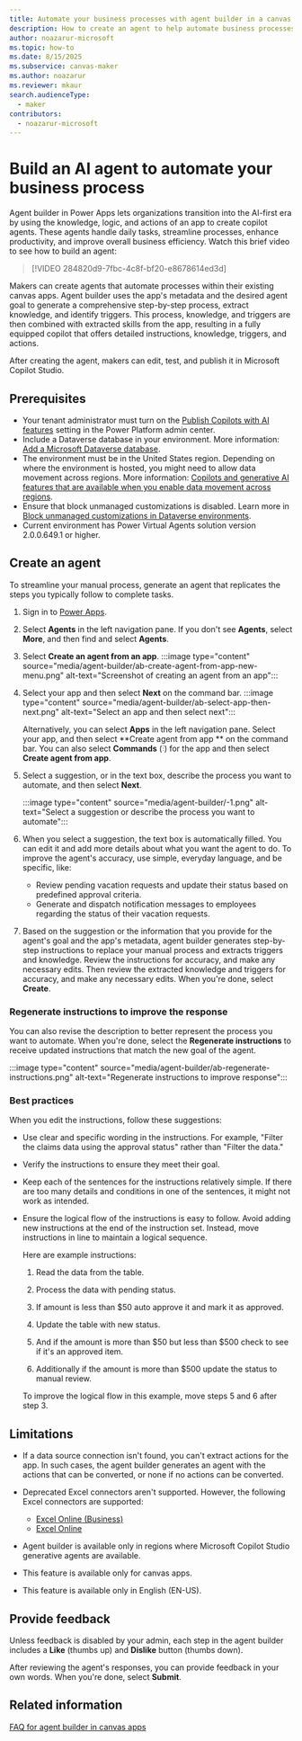 ```yaml
---
title: Automate your business processes with agent builder in a canvas app
description: How to create an agent to help automate business processes in a canvas app using agent builder.
author: noazarur-microsoft
ms.topic: how-to
ms.date: 8/15/2025
ms.subservice: canvas-maker
ms.author: noazarur
ms.reviewer: mkaur
search.audienceType: 
  - maker
contributors:
  - noazarur-microsoft
---
```


# Build an AI agent to automate your business process


Agent builder in Power Apps lets organizations transition into the AI-first era by using the knowledge, logic, and actions of an app to create copilot agents. These agents handle daily tasks, streamline processes, enhance productivity, and improve overall business efficiency. Watch this brief video to see how to build an agent:

> [!VIDEO 284820d9-7fbc-4c8f-bf20-e8678614ed3d]

 Makers can create agents that automate processes within their existing canvas apps. Agent builder uses the app's metadata and the desired agent goal to generate a comprehensive step-by-step process, extract knowledge, and identify triggers. This process, knowledge, and triggers are then combined with extracted skills from the app, resulting in a fully equipped copilot that offers detailed instructions, knowledge, triggers, and actions.

After creating the agent, makers can edit, test, and publish it in Microsoft Copilot Studio.

## Prerequisites

- Your tenant administrator must turn on the [Publish Copilots with AI features](/microsoft-copilot-studio/security-and-governance) setting in the Power Platform admin center.
- Include a Dataverse database in your environment. More information: [Add a Microsoft Dataverse database](/power-platform/admin/create-database).
- The environment must be in the United States region. Depending on where the environment is hosted, you might need to allow data movement across regions. More information: [Copilots and generative AI features that are available when you enable data movement across regions](/power-platform/admin/geographical-availability-copilot#copilots-and-generative-ai-features-that-are-available-when-you-enable-data-movement-across-regions).
- Ensure that block unmanaged customizations is disabled. Learn more in [Block unmanaged customizations in Dataverse environments](/power-platform/alm/block-unmanaged-customizations).
- Current environment has Power Virtual Agents solution version 2.0.0.649.1 or higher.

## Create an agent

To streamline your manual process, generate an agent that replicates the steps you typically follow to complete tasks.

1. Sign in to [Power Apps](https://make.powerapps.com).
1. Select **Agents** in the left navigation pane. If you don't see **Agents**, select **More**, and then find and select **Agents**. 
1. Select **Create an agent from an app**.
    :::image type="content" source="media/agent-builder/ab-create-agent-from-app-new-menu.png" alt-text="Screenshot of creating an agent from an app":::

1. Select your app and then select **Next** on the command bar.
:::image type="content" source="media/agent-builder/ab-select-app-then-next.png" alt-text="Select an app and then select next":::

    Alternatively, you can select **Apps** in the left navigation pane. Select your app, and then select **Create agent from app ** on the command bar. You can also select **Commands** (![Commands button.](media/power-apps-page-icons/apps-commands-menu-to-edit.png)) for the app and then select **Create agent from app**.


1. Select a suggestion, or in the text box, describe the process you want to automate, and then select **Next**.

    :::image type="content" source="media/agent-builder/-1.png" alt-text="Select a suggestion or describe the process you want to automate":::

1. When you select a suggestion, the text box is automatically filled. You can edit it and add more details about what you want the agent to do. To improve the agent's accuracy, use simple, everyday language, and be specific, like:

   - Review pending vacation requests and update their status based on predefined approval criteria.
   - Generate and dispatch notification messages to employees regarding the status of their vacation requests.

1. Based on the suggestion or the information that you provide for the agent's goal and the app's metadata, agent builder generates step-by-step instructions to replace your manual process and extracts triggers and knowledge. Review the instructions for accuracy, and make any necessary edits. Then review the extracted knowledge and triggers for accuracy, and make any necessary edits. When you're done, select **Create**.

### Regenerate instructions to improve the response

You can also revise the description to better represent the process you want to automate. When you're done, select the **Regenerate instructions** to receive updated instructions that match the new goal of the agent.

:::image type="content" source="media/agent-builder/ab-regenerate-instructions.png" alt-text="Regenerate instructions to improve response":::

### Best practices

When you edit the instructions, follow these suggestions:

- Use clear and specific wording in the instructions. For example, "Filter the claims data using the approval status" rather than "Filter the data."

- Verify the instructions to ensure they meet their goal.

- Keep each of the sentences for the instructions relatively simple. If there are too many details and conditions in one of the sentences, it might not work as intended.

- Ensure the logical flow of the instructions is easy to follow. Avoid adding new instructions at the end of the instruction set. Instead, move instructions in line to maintain a logical sequence. 
  
  Here are example instructions:

    1. Read the data from the table.

    2. Process the data with pending status.

    3. If amount is less than $50 auto approve it and mark it as approved.

    4. Update the table with new status.

    5. And if the amount is more than $50 but less than $500 check to see if it's an approved item.

    6. Additionally if the amount is more than $500 update the status to manual review.

    To improve the logical flow in this example, move steps 5 and 6 after step 3.

## Limitations

- If a data source connection isn't found, you can't extract actions for the app. In such cases, the agent builder generates an agent with the actions that can be converted, or none if no actions can be converted.

- Deprecated Excel connectors aren't supported. However, the following Excel connectors are supported:

  - [Excel Online (Business)](connections/connection-excel.md)
  - [Excel Online](connections/connection-excel.md)

- Agent builder is available only in regions where Microsoft Copilot Studio generative agents are available.
- This feature is available only for canvas apps.
- This feature is available only in English (EN-US).

## Provide feedback

Unless feedback is disabled by your admin, each step in the agent builder includes a **Like** (thumbs up) and **Dislike** button (thumbs down).

After reviewing the agent's responses, you can provide feedback in your own words. When you're done, select **Submit**.

## Related information

[FAQ for agent builder in canvas apps](../common/faq-agent-builder.md)


